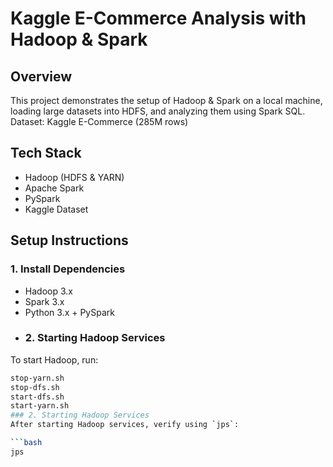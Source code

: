 # Kaggle E-Commerce Analysis with Hadoop & Spark
## Overview
This project demonstrates the setup of Hadoop & Spark on a local machine, loading large datasets into HDFS, and analyzing them using Spark SQL.
Dataset: Kaggle E-Commerce (285M rows)

## Tech Stack
- Hadoop (HDFS & YARN)
- Apache Spark
- PySpark
- Kaggle Dataset
## Setup Instructions
### 1. Install Dependencies
- Hadoop 3.x
- Spark 3.x
- Python 3.x + PySpark
- ### 2. Starting Hadoop Services
To start Hadoop, run:
```bash
stop-yarn.sh
stop-dfs.sh
start-dfs.sh
start-yarn.sh
### 2. Starting Hadoop Services
After starting Hadoop services, verify using `jps`:

```bash
jps


